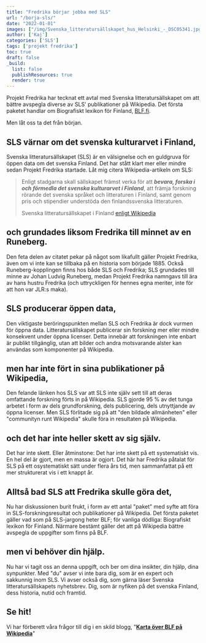 ```yaml
---
title: "Fredrika börjar jobba med SLS"
url: "/borja-sls/"
date: "2022-01-01"
images: ["/img/Svenska_litteratursällskapet_hus_Helsinki_-_DSC05341.jpg"]
author: ['Kaj']
categories: ['SLS']
tags: ['projekt fredrika']
toc: true
draft: false
_build:
  list: false
  publishResources: true
  render: true
---
```


Projekt Fredrika har tecknat ett avtal med Svenska litteratursällskapet om att bättre avspegla diverse av SLS' publikationer på Wikipedia. Det första paketet handlar om Biografiskt lexikon för Finland, [BLF.fi](https://blf.fi/).

Men låt oss ta det från början.

## SLS värnar om det svenska kulturarvet i Finland,

Svenska litteratursällskapet (SLS) är en välsignelse och en guldgruva för öppen data om det svenska Finland. Det har stått klart mer eller mindre sedan Projekt Fredrika startade. Låt mig citera Wikipedia-artikeln om SLS:

> Enligt stadgarna skall sällskapet främst verka för att _**bevara, forska i och förmedla det svenska kulturarvet i Finland**_, att främja forskning rörande det svenska språket och litteraturen i Finland, samt genom pris och stipendier understöda den finlandssvenska litteraturen.
> 
> Svenska litteratursällskapet i Finland [enligt Wikipedia](https://sv.wikipedia.org/wiki/Svenska_litteraturs%C3%A4llskapet_i_Finland)

## och grundades liksom Fredrika till minnet av en Runeberg.

Den feta delen av citatet pekar på något som likafullt gäller Projekt Fredrika, även om vi inte kan se tillbaka på en historia som började 1885. Också Runeberg-kopplingen finns hos både SLS och Fredrika; SLS grundades till minne av Johan Ludvig Runeberg, medan Projekt Fredrika namngavs till ära av hans hustru Fredrika (och uttryckligen för hennes egna meriter, inte för att hon var JLR:s maka).

## SLS producerar öppen data,

Den viktigaste beröringspunkten mellan SLS och Fredrika är dock vurmen för öppna data. Litteratursällskapet publicerar sin forskning mer eller mindre konsekvent under öppna licenser. Detta innebär att forskningen inte enbart är publikt tillgänglig, utan att bilder och andra motsvarande alster kan användas som komponenter på Wikipedia.

## men har inte fört in sina publikationer på Wikipedia,

Den felande länken hos SLS var att SLS inte själv sett till att deras omfattande forskning förts in på Wikipedia. SLS gjorde 95 % av det tunga arbetet i form av dels grundforskning, dels publicering, dels utnyttjande av öppna licenser. Men SLS förlitade sig på att "den bildade allmänheten" eller "communityn runt Wikipedia" skulle föra in resultaten på Wikipedia.

## och det har inte heller skett av sig själv.

Det har inte skett. Eller åtminstone: Det har inte skett på ett systematiskt vis. En hel del är gjort, men en massa är ogjort. Det här har Fredrika påtalat för SLS på ett osystematiskt sätt under flera års tid, men sammanfattat på ett mer strukturerat vis i ett knappt år.

## Alltså bad SLS att Fredrika skulle göra det,

Nu har diskussionen burit frukt, i form av ett antal "paket" med syfte att föra in SLS-forskningsresultat och publikationer på Wikipedia. Det första paketet gäller vad som på SLS-jargong heter BLF; för vanliga dödliga: Biografiskt lexikon för Finland. Närmare bestämt gäller det att på Wikipedia bättre avspegla de uppgifter som finns på BLF.

## men vi behöver din hjälp.

Nu har vi tagit oss an denna uppgift, och ber om dina insikter, din hjälp, dina synpunkter. Med "du" avser vi inte bara dig, som är en expert och sakkunnig inom SLS. Vi avser också dig, som gärna läser Svenska litteratursällskapets nyhetsbrev. Dig, som är nyfiken på det svenska Finland, dess historia, nutid och framtid.

## Se hit!

Vi har förberett våra frågor till dig i en skild blogg, "[**Karta över BLF på Wikipedia**](https://projektfredrika.fi/blf-forberedelser/)"